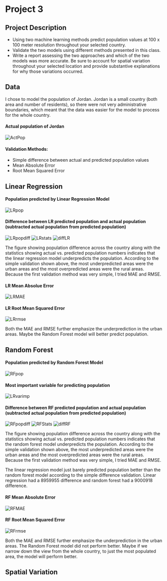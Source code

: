 # Project 3

## Project Description
* Using two machine learning methods predict population values at 100 x 100 meter resolution throughout your selected country.
* Validate the two models using different methods presented in this class.
* Write a report assessing the two approaches and which of the two models was more accurate. Be sure to account for spatial variation throughout your selected location and provide substantive explanations for why those variations occurred.

## Data
I chose to model the population of Jordan. Jordan is a small country (both area and number of residents), so there were not very administrative boundaries, which meant that the data was easier for the model to process for the whole country.

#### Actual population of Jordan
![ActPop](https://sglott.github.io/Data310_workbook/ActPop.png)

#### Validation Methods:
* Simple difference between actual and predicted population values
* Mean Absolute Error
* Root Mean Squared Error

## Linear Regression
#### Population predicted by Linear Regression Model
![LRpop](https://sglott.github.io/Data310_workbook/LR_pop.png)

#### Difference between LR predicted population and actual population (subtracted actual population from predicted population)
![LRpopdiff](https://sglott.github.io/Data310_workbook/LR_popdiff.png)
![LRstats](https://sglott.github.io/Data310_workbook/LRStats.png)
![diffLR](https://sglott.github.io/Data310_workbook/diffLR.png)

The figure showing population difference across the country along with the statistics showing actual vs. predicted population numbers indicates that the linear regression model underpredicts the population. According to the simple validation shown above, the most underpredicted areas were the urban areas and the most overpredicted areas were the rural areas. Because the first validation method was very simple, I tried MAE and RMSE. 

#### LR Mean Absolue Error
![LRMAE](https://sglott.github.io/Data310_workbook/MAELR.png)

#### LR Root Mean Squared Error
![LRrmse](https://sglott.github.io/Data310_workbook/rmseLR.png)

Both the MAE and RMSE further emphasize the underprediction in the urban areas. Maybe the Random Forest model will better predict population. 

## Random Forest
#### Population predicted by Random Forest Model
![RFpop](https://sglott.github.io/Data310_workbook/RFpop.png)

#### Most important variable for predicting population
![LRvarimp](https://sglott.github.io/Data310_workbook/LRvarimp.png)

#### Difference between RF predicted population and actual population (subtracted actual population from predicted population)
![RFpopdiff](https://sglott.github.io/Data310_workbook/RFpopdiff.png)
![RFStats](https://sglott.github.io/Data310_workbook/RFStats.png)
![diffRF](https://sglott.github.io/Data310_workbook/diffRF.png)

The figure showing population difference across the country along with the statistics showing actual vs. predicted population numbers indicates that the random forest model underpredicts the population. According to the simple validation shown above, the most underpredicted areas were the urban areas and the most overpredicted areas were the rural areas. Because the first validation method was very simple, I tried MAE and RMSE. 

The linear regression model just barely predicted population better than the random forest model according to the simple difference validation. Linear regression had a 8959955 difference and random forest had a 9000918 difference.

#### RF Mean Absolute Error
![RFMAE](https://sglott.github.io/Data310_workbook/MAERF.png)

#### RF Root Mean Squared Error
![RFrmse](https://sglott.github.io/Data310_workbook/rmseRF.png)

Both the MAE and RMSE further emphasize the underprediction in the urban areas. The Random Forest model did not perform better. Maybe if we narrow down the view from the whole country, to just the most populated area, the model will perform better. 

## Spatial Variation
